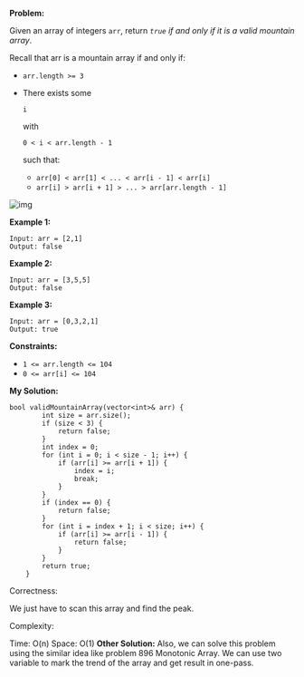 **Problem:**

Given an array of integers `arr`, return *`true` if and only if it is a valid mountain array*.

Recall that arr is a mountain array if and only if:

- `arr.length >= 3`

- There exists some

   

  ```
  i
  ```

   

  with

   

  ```
  0 < i < arr.length - 1
  ```

   

  such that:

  - `arr[0] < arr[1] < ... < arr[i - 1] < arr[i]`
  - `arr[i] > arr[i + 1] > ... > arr[arr.length - 1]`

![img](https://assets.leetcode.com/uploads/2019/10/20/hint_valid_mountain_array.png)

 

**Example 1:**

```
Input: arr = [2,1]
Output: false
```

**Example 2:**

```
Input: arr = [3,5,5]
Output: false
```

**Example 3:**

```
Input: arr = [0,3,2,1]
Output: true
```

 

**Constraints:**

- `1 <= arr.length <= 104`
- `0 <= arr[i] <= 104`

**My Solution:**
```
bool validMountainArray(vector<int>& arr) {
        int size = arr.size();
        if (size < 3) {
            return false;
        }
        int index = 0;
        for (int i = 0; i < size - 1; i++) {
            if (arr[i] >= arr[i + 1]) {
                index = i;
                break;
            }
        }
        if (index == 0) {
            return false;
        }
        for (int i = index + 1; i < size; i++) {
            if (arr[i] >= arr[i - 1]) {
                return false;
            }
        }
        return true;
    }
```
Correctness:

We just have to scan this array and find the peak.

Complexity:

Time: O(n)
Space: O(1)
**Other Solution:**
Also, we can solve this problem using the similar idea like problem 896 Monotonic Array. We can use two variable to mark the trend of the array and get result in one-pass.